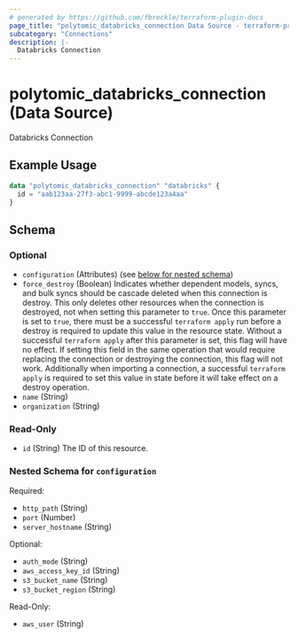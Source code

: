 ```yaml
---
# generated by https://github.com/fbreckle/terraform-plugin-docs
page_title: "polytomic_databricks_connection Data Source - terraform-provider-polytomic"
subcategory: "Connections"
description: |-
  Databricks Connection
---
```


# polytomic_databricks_connection (Data Source)

Databricks Connection

## Example Usage

```terraform
data "polytomic_databricks_connection" "databricks" {
  id = "aab123aa-27f3-abc1-9999-abcde123a4aa"
}
```

<!-- schema generated by tfplugindocs -->
## Schema

### Optional

- `configuration` (Attributes) (see [below for nested schema](#nestedatt--configuration))
- `force_destroy` (Boolean) Indicates whether dependent models, syncs, and bulk syncs should be cascade deleted when this connection is destroy. This only deletes other resources when the connection is destroyed, not when setting this parameter to `true`. Once this parameter is set to `true`, there must be a successful `terraform apply` run before a destroy is required to update this value in the resource state. Without a successful `terraform apply` after this parameter is set, this flag will have no effect. If setting this field in the same operation that would require replacing the connection or destroying the connection, this flag will not work. Additionally when importing a connection, a successful `terraform apply` is required to set this value in state before it will take effect on a destroy operation.
- `name` (String)
- `organization` (String)

### Read-Only

- `id` (String) The ID of this resource.

<a id="nestedatt--configuration"></a>
### Nested Schema for `configuration`

Required:

- `http_path` (String)
- `port` (Number)
- `server_hostname` (String)

Optional:

- `auth_mode` (String)
- `aws_access_key_id` (String)
- `s3_bucket_name` (String)
- `s3_bucket_region` (String)

Read-Only:

- `aws_user` (String)


